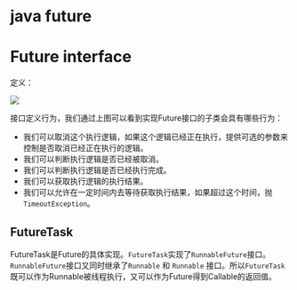 # java future 

# Future interface

定义：

![](B:\study-notes\java\illustration\future_structure.png)

接口定义行为，我们通过上图可以看到实现Future接口的子类会具有哪些行为：

- 我们可以取消这个执行逻辑，如果这个逻辑已经正在执行，提供可选的参数来控制是否取消已经正在执行的逻辑。
- 我们可以判断执行逻辑是否已经被取消。
- 我们可以判断执行逻辑是否已经执行完成。
- 我们可以获取执行逻辑的执行结果。
- 我们可以允许在一定时间内去等待获取执行结果，如果超过这个时间，抛`TimeoutException`。

## FutureTask

FutureTask是Future的具体实现。`FutureTask`实现了`RunnableFuture`接口。`RunnableFuture`接口又同时继承了`Runnable` 和 `Runnable` 接口。所以`FutureTask`既可以作为Runnable被线程执行，又可以作为Future得到Callable的返回值。